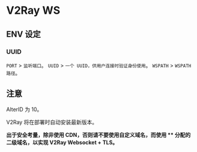 # V2Ray WS

## ENV 设定

### UUID

`PORT` > `监听端口`。
`UUID` > `一个 UUID，供用户连接时验证身份使用`。
`WSPATH` > `WSPATH路径`。

## 注意

AlterID 为 10。

V2Ray 将在部署时自动安装最新版本。

**出于安全考量，除非使用 CDN，否则请不要使用自定义域名，而使用 ** 分配的二级域名，以实现 V2Ray Websocket + TLS。**
